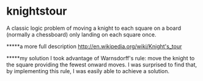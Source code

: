 knightstour
===========
A classic logic problem of moving a knight to each square on a board (normally a chessboard) only landing on each square once.

*****a more full description
http://en.wikipedia.org/wiki/Knight's_tour

*****my solution 
I took advantage of Warnsdorff's rule: move the knight to the square providing the fewest onward moves. I was surprised to find that, by implementing this rule, I was easily able to achieve a solution.
